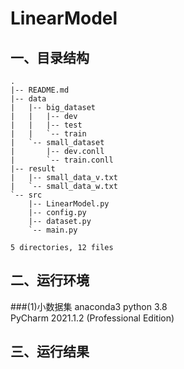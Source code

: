 
# LinearModel
## 一、目录结构
```
.
|-- README.md
|-- data
|   |-- big_dataset
|   |   |-- dev
|   |   |-- test
|   |   `-- train
|   `-- small_dataset
|       |-- dev.conll
|       `-- train.conll
|-- result
|   |-- small_data_v.txt
|   `-- small_data_w.txt
`-- src
    |-- LinearModel.py
    |-- config.py
    |-- dataset.py
    `-- main.py

5 directories, 12 files
```

## 二、运行环境
###(1)小数据集
anaconda3 python 3.8       
PyCharm 2021.1.2 (Professional Edition)
## 三、运行结果
```

```

